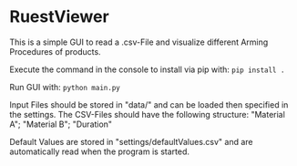 # RuestViewer

This is a simple GUI to read a .csv-File and visualize different Arming Procedures of products.

Execute the command in the console to install via pip with: `pip install . `

Run GUI with: `python main.py`

Input Files should be stored in "data/" and can be loaded then specified in the settings.
The CSV-Files should have the following structure:
"Material A"; "Material B"; "Duration"

Default Values are stored in "settings/defaultValues.csv" and are automatically read when the program is started.


